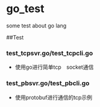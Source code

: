 go_test
=======

some test about go lang

##Test

### test_tcpsvr.go/test_tcpcli.go

* 使用go进行简单tcp　socket通信

### test_pbsvr.go/test_pbcli.go

* 使用protobuf进行通信的tcp示例

